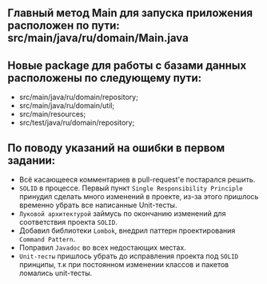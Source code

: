 Главный метод Main для запуска приложения расположен по пути: src/main/java/ru/domain/Main.java
-


Новые package для работы с базами данных расположены по следующему пути:
-
- src/main/java/ru/domain/repository;
- src/main/java/ru/domain/util;
- src/main/resources;
- src/test/java/ru/domain/repository;


По поводу указаний на ошибки в первом задании:
-
- Всё касающееся комментариев в pull-request'е постарался решить.
- `SOLID` в процессе. Первый пункт `Single Responsibility Principle` принудил сделать много изменений в проекте, из-за этого пришлось временно убрать все написанные Unit-тесты.
- `Луковой архитектурой` займусь по окончанию изменений для соответствия проекта `SOLID`.
- Добавил библиотеки `Lombok`, внедрил паттерн проектирования `Command Pattern`.
- Поправил `Javadoc` во всех недостающих местах.
- `Unit-тесты` пришлось убрать до исправления проекта под `SOLID` принципы, т.к при постоянном изменении классов и пакетов ломались unit-тесты.


